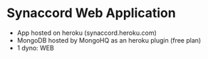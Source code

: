 Synaccord Web Application
=========================

- App hosted on heroku (synaccord.heroku.com)
- MongoDB hosted by MongoHQ as an heroku plugin (free plan)
- 1 dyno: WEB